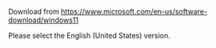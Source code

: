 Download from https://www.microsoft.com/en-us/software-download/windows11

Please select the English (United States) version.